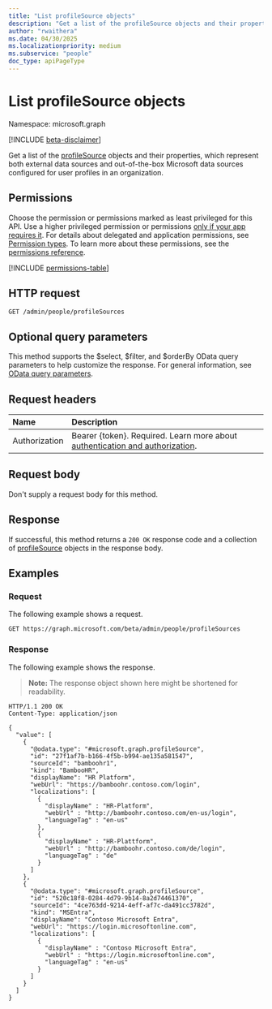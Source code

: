 ```yaml
---
title: "List profileSource objects"
description: "Get a list of the profileSource objects and their properties, which represent both external data sources and out-of-the-box Microsoft data sources configured for user profiles in an organization."
author: "rwaithera"
ms.date: 04/30/2025
ms.localizationpriority: medium
ms.subservice: "people"
doc_type: apiPageType
---
```


# List profileSource objects

Namespace: microsoft.graph

[!INCLUDE [beta-disclaimer](../../includes/beta-disclaimer.md)]

Get a list of the [profileSource](../resources/profilesource.md) objects and their properties, which represent both external data sources and out-of-the-box Microsoft data sources configured for user profiles in an organization.

## Permissions

Choose the permission or permissions marked as least privileged for this API. Use a higher privileged permission or permissions [only if your app requires it](/graph/permissions-overview#best-practices-for-using-microsoft-graph-permissions). For details about delegated and application permissions, see [Permission types](/graph/permissions-overview#permission-types). To learn more about these permissions, see the [permissions reference](/graph/permissions-reference).

<!-- {
  "blockType": "permissions",
  "name": "peopleadminsettings-list-profilesources-permissions"
}
-->
[!INCLUDE [permissions-table](../includes/permissions/peopleadminsettings-list-profilesources-permissions.md)]

## HTTP request

<!-- {
  "blockType": "ignored"
}
-->
``` http
GET /admin/people/profileSources
```

## Optional query parameters

This method supports the $select, $filter, and $orderBy OData query parameters to help customize the response. For general information, see [OData query parameters](/graph/query-parameters).

## Request headers

|Name|Description|
|:---|:---|
|Authorization|Bearer {token}. Required. Learn more about [authentication and authorization](/graph/auth/auth-concepts).|

## Request body

Don't supply a request body for this method.

## Response

If successful, this method returns a `200 OK` response code and a collection of [profileSource](../resources/profilesource.md) objects in the response body.

## Examples

### Request

The following example shows a request.
<!-- {
  "blockType": "request",
  "name": "list_profilesource"
}
-->
``` http
GET https://graph.microsoft.com/beta/admin/people/profileSources
```


### Response

The following example shows the response.
>**Note:** The response object shown here might be shortened for readability.
<!-- {
  "blockType": "response",
  "truncated": true,
  "@odata.type": "microsoft.graph.profileSource"
}
-->
``` http
HTTP/1.1 200 OK
Content-Type: application/json

{
  "value": [
    {
      "@odata.type": "#microsoft.graph.profileSource",
      "id": "27f1af7b-b166-4f5b-b994-ae135a581547",
      "sourceId": "bamboohr1",
      "kind": "BambooHR",
      "displayName": "HR Platform",
      "webUrl": "https://bamboohr.contoso.com/login",
      "localizations": [
        {
          "displayName" : "HR-Platform",
          "webUrl" : "http://bamboohr.contoso.com/en-us/login",
          "languageTag" : "en-us"
        },
        {
          "displayName" : "HR-Plattform",
          "webUrl" : "http://bamboohr.contoso.com/de/login",
          "languageTag" : "de"
        }
      ]
    },
    {
      "@odata.type": "#microsoft.graph.profileSource",
      "id": "520c18f8-0284-4d79-9b14-8a2d74461370",
      "sourceId": "4ce763dd-9214-4eff-af7c-da491cc3782d",
      "kind": "MSEntra",
      "displayName": "Contoso Microsoft Entra",
      "webUrl": "https://login.microsoftonline.com",
      "localizations": [
        {
          "displayName" : "Contoso Microsoft Entra",
          "webUrl" : "https://login.microsoftonline.com",
          "languageTag" : "en-us"
        }
      ]
    }
  ]
}
```
